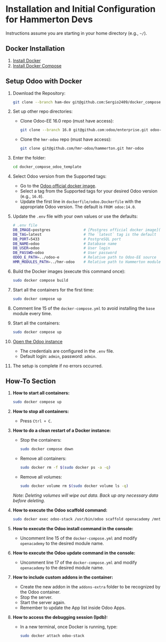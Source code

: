 # Installation and Initial Configuration for Hammerton Devs

Instructions assume you are starting in your home directory (e.g., `~/`).

## Docker Installation
1. [Install Docker](https://docs.docker.com/get-docker/)
2. [Install Docker Compose](https://docs.docker.com/compose/install/)

## Setup Odoo with Docker

1. Download the Repository:
    ```bash
    git clone --branch ham-dev git@github.com:Sergio2409/docker_compose_odoo_template.git
    ```

2. Set up other repo directories:

    - Clone Odoo-EE 16.0 repo (must have access):
        ```bash
        git clone --branch 16.0 git@github.com:odoo/enterprise.git odoo-e
        ```

    - Clone the `hmr-odoo` repo (must have access):
        ```bash
        git clone git@github.com/hmr-odoo/hammerton.git hmr-odoo
        ```

3. Enter the folder:
    ```bash
    cd docker_compose_odoo_template
    ```

4. Select Odoo version from the Supported tags:
    - Go to the [Odoo official docker image](https://registry.hub.docker.com/_/odoo/).
    - Select a tag from the Supported tags for your desired Odoo version (e.g., `16.0`).
    - Update the first line in `dockerfile/odoo.Dockerfile` with the appropriate Odoo version. The default is `FROM odoo:14.0`.

5. Update the `.env` file with your own values or use the defaults:
    ```bash
    # .env file
    DB_IMAGE=postgres               # [Postgres official docker image](https://registry.hub.docker.com/_/postgres)
    DB_TAG=latest                   # The `latest` tag is the default
    DB_PORT=5433                    # PostgreSQL port
    DB_NAME=odoo                    # Database name
    DB_USER=odoo                    # User login
    DB_PASSWD=odoo                  # User password
    ODOO_E_PATH=../odoo-e           # Relative path to Odoo-EE source
    HMR_MODULES_PATH=../hmr-odoo    # Relative path to Hammerton modules
    ```

6. Build the Docker images (execute this command once):
    ```bash
    sudo docker compose build
    ```

7. Start all the containers for the first time:
    ```bash
    sudo docker compose up
    ```

8. Comment line 15 of the `docker-compose.yml` to avoid installing the `base` module every time.

9. Start all the containers:
    ```bash
    sudo docker compose up
    ```

10. [Open the Odoo instance](http://localhost:8069/)
    - The credentials are configured in the `.env` file.
    - Default login: `admin`, password: `admin`.

11. The setup is complete if no errors occurred.

## How-To Section

1. **How to start all containers:**
    ```bash
    sudo docker compose up
    ```

2. **How to stop all containers:**
    - Press `Ctrl + C`.

3. **How to do a clean restart of a Docker instance:**

    - Stop the containers:
        ```bash
        sudo docker compose down
        ```
    - Remove all containers:
        ```bash
        sudo docker rm -f $(sudo docker ps -a -q)
        ```
    - Remove all volumes:
        ```bash
        sudo docker volume rm $(sudo docker volume ls -q)
        ```

    *Note: Deleting volumes will wipe out data. Back up any necessary data before deleting.*

4. **How to execute the Odoo scaffold command:**
    ```bash
    sudo docker exec odoo-stack /usr/bin/odoo scaffold openacademy /mnt/extra-addons
    ```

5. **How to execute the Odoo install command in the console:**
    - Uncomment line 15 of the `docker-compose.yml` and modify `openacademy` to the desired module name.

6. **How to execute the Odoo update command in the console:**
    - Uncomment line 17 of the `docker-compose.yml` and modify `openacademy` to the desired module name.

7. **How to include custom addons in the container:**
    - Create the new addon in the `addons-extra` folder to be recognized by the Odoo container.
    - Stop the server.
    - Start the server again.
    - Remember to update the App list inside Odoo Apps.

8. **How to access the debugging session (Ipdb):**
    - In a new terminal, once Docker is running, type:
        ```bash
        sudo docker attach odoo-stack
        ```
